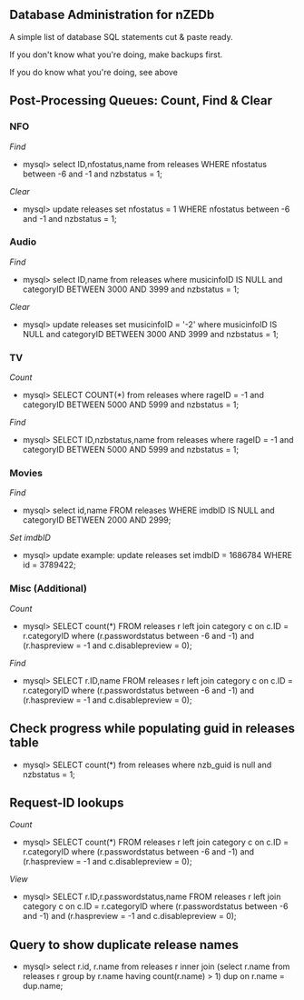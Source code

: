 ## Database Administration for nZEDb

A simple list of database SQL statements cut & paste ready.

If you don't know what you're doing, make backups first.

If you do know what you're doing, see above


## Post-Processing Queues: Count, Find & Clear

### NFO
_Find_
* mysql> select ID,nfostatus,name from releases WHERE nfostatus between -6 and -1 and nzbstatus = 1;
 
_Clear_
* mysql> update releases set nfostatus = 1 WHERE nfostatus between -6 and -1 and nzbstatus = 1;

### Audio
_Find_
* mysql> select ID,name from releases where musicinfoID IS NULL and categoryID BETWEEN 3000 AND 3999 and nzbstatus = 1;

_Clear_
* mysql> update releases set musicinfoID = '-2' where musicinfoID IS NULL and categoryID BETWEEN 3000 AND 3999 and nzbstatus = 1;

### TV
_Count_
* mysql> SELECT COUNT(*) from releases where rageID = -1 and categoryID BETWEEN 5000 AND 5999 and nzbstatus = 1;

_Find_
* mysql> SELECT ID,nzbstatus,name from releases where rageID = -1 and categoryID BETWEEN 5000 AND 5999 and nzbstatus = 1;

### Movies
_Find_
* mysql> select id,name FROM releases WHERE imdbID IS NULL and categoryID BETWEEN 2000 AND 2999;

_Set imdbID_
* mysql> update example: update releases set imdbID = 1686784 WHERE id = 3789422; 

### Misc (Additional)
_Count_
* mysql> SELECT count(*) FROM releases r left join category c on c.ID = r.categoryID where (r.passwordstatus between -6 and -1) and (r.haspreview = -1 and c.disablepreview = 0);

_Find_
* mysql> SELECT r.ID,name FROM releases r left join category c on c.ID = r.categoryID where (r.passwordstatus between -6 and -1) and (r.haspreview = -1 and c.disablepreview = 0);





## Check progress while populating guid in releases table
* mysql> SELECT count(*) from releases where nzb_guid is null and nzbstatus = 1;


## Request-ID lookups 
_Count_
* mysql> SELECT count(*) FROM releases r left join category c on c.ID = r.categoryID where (r.passwordstatus between -6 and -1) and (r.haspreview = -1 and c.disablepreview = 0);

_View_
* mysql> SELECT r.ID,r.passwordstatus,name FROM releases r left join category c on c.ID = r.categoryID where (r.passwordstatus between -6 and -1) and (r.haspreview = -1 and c.disablepreview = 0);

## Query to show duplicate release names
* mysql> select r.id, r.name from releases r inner join (select r.name from releases r group by r.name having count(r.name) > 1) dup on r.name = dup.name;